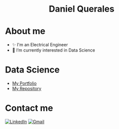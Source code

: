 <h1 align="center">
  <b>Daniel Querales</b>
</h1>

# About me
- ✨ I'm an Electrical Engineer
- 👀 I’m currently interested in Data Science

# Data Science
* [My Portfolio](https://dquerales.github.io/DanielPortfolio/)
* [My Repository](https://github.com/dquerales/DataScience)

# Contact me 
[![LinkedIn][linkedin-shield]][linkedin-url]
[![Gmail][gmail-shield]][gmail-url]
<!-- [![Tableau][Tableau-shield]][Tableau-url] -->







[gmail-shield]: https://img.shields.io/badge/Gmail-D14836?style=for-the-badge&logo=gmail&logoColor=white
[gmail-url]: mailto:d.querales@gmail.com
[linkedin-shield]: https://img.shields.io/badge/-LinkedIn-black.svg?style=for-the-badge&logo=linkedin&colorB=555
[linkedin-url]: https://www.linkedin.com/in/daniel-querales/
[Tableau-shield]: https://img.shields.io/badge/Tableau-E97627?style=for-the-badge&logo=Tableau&logoColor=white
[Tableau-url]: https://public.tableau.com/app/profile/daniel.querales
